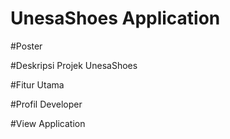 # UnesaShoes Application

#Poster

#Deskripsi Projek UnesaShoes

#Fitur Utama

#Profil Developer

#View Application
